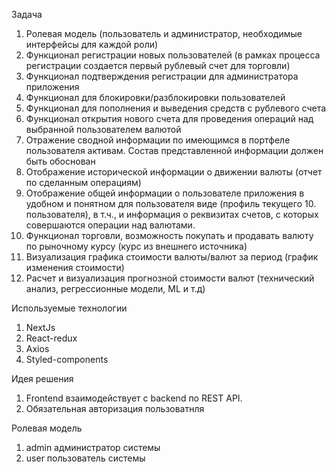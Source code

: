 Задача
1. Ролевая модель (пользователь и администратор, необходимые интерфейсы для каждой роли)
2. Функционал регистрации новых пользователей (в рамках процесса регистрации создается первый рублевый счет для торговли)
3. Функционал подтверждения регистрации для администратора приложения
4. Функционал для блокировки/разблокировки пользователей
5. Функционал для пополнения и выведения средств с рублевого счета
6. Функционал открытия нового счета для проведения операций над выбранной пользователем валютой
7. Отражение сводной информации по имеющимся в портфеле пользователя активам. Состав представленной информации должен быть обоснован
8. Отображение исторической информации о движении валюты (отчет по сделанным операциям)
9. Отображение общей информации о пользователе приложения в удобном и понятном для пользователя виде (профиль текущего 10. пользователя), в т.ч., и информация о реквизитах счетов, с которых совершаются операции над валютами.
11. Функционал торговли, возможность покупать и продавать валюту по рыночному курсу (курс из внешнего источника)
12. Визуализация графика стоимости валюты/валют за период (график изменения стоимости)
13. Расчет и визуализация прогнозной стоимости валют (технический анализ, регрессионные модели, ML и т.д)

Используемые технологии
1. NextJs
2. React-redux
3. Axios
4. Styled-components

Идея решения
1. Frontend взаимодействует с backend по REST API.
2. Обязательная авторизация пользоватнля

Ролевая модель
1. admin администратор системы
2. user пользователь системы
